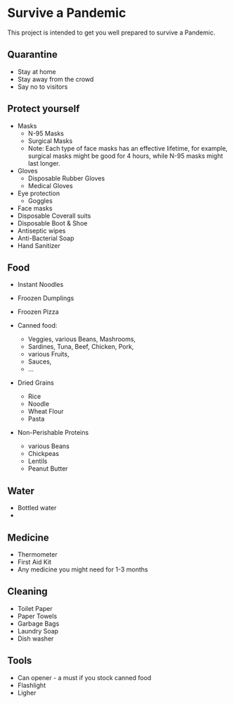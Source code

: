 # Survive a Pandemic
This project is intended to get you well prepared to survive a Pandemic. 

## Quarantine

- Stay at home
- Stay away from the crowd
- Say no to visitors

## Protect yourself

- Masks
  - N-95 Masks
  - Surgical Masks
  - Note: Each type of face masks has an effective lifetime, for example, surgical masks might be good for 4 hours, while N-95 masks might last longer.
- Gloves
  - Disposable Rubber Gloves
  - Medical Gloves
- Eye protection
  - Goggles
- Face masks
- Disposable Coverall suits
- Disposable Boot & Shoe
- Antiseptic wipes
- Anti-Bacterial Soap
- Hand Sanitizer

## Food
- Instant Noodles
- Froozen Dumplings
- Froozen Pizza
- Canned food: 
  - Veggies, various Beans, Mashrooms, 
  - Sardines, Tuna, Beef, Chicken, Pork, 
  - various Fruits, 
  - Sauces, 
  - ...
- Dried Grains
  - Rice
  - Noodle
  - Wheat Flour
  - Pasta

- Non-Perishable Proteins
  - various Beans
  - Chickpeas
  - Lentils
  - Peanut Butter

## Water
- Bottled water
- 

## Medicine
- Thermometer
- First Aid Kit
- Any medicine you might need for 1-3 months

## Cleaning
- Toilet Paper
- Paper Towels
- Garbage Bags
- Laundry Soap
- Dish washer


## Tools
- Can opener - a must if you stock canned food
- Flashlight
- Ligher
